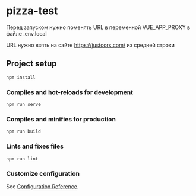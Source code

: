 # pizza-test

Перед запуском нужно поменять URL в переменной VUE_APP_PROXY в файле .env.local

URL нужно взять на сайте https://justcors.com/ из средней строки

## Project setup
```
npm install
```

### Compiles and hot-reloads for development
```
npm run serve
```

### Compiles and minifies for production
```
npm run build
```

### Lints and fixes files
```
npm run lint
```

### Customize configuration
See [Configuration Reference](https://cli.vuejs.org/config/).
